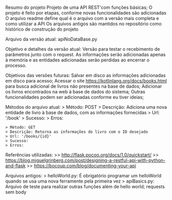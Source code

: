 Resumo do projeto
	Projeto de uma API REST'com funções básicas;
	O projeto é feito por etapas, conforme novas funcionalidades são adicionadas
	O arquivo readme define qual é o arquivo com a versão mais completa e como utilizar a API
	Os arquivos antigos são mantidos no repositório como histórico de construção do projeto

Arquivo da versão atual:
	apiNoDataBase.py

Objetivo e detalhes da versão atual:
	Versão para testar o recebimento de parâmetros junto com o request.
	As informações serão adicionadas apenas à memória e as entidades adicionadas serão perdidas ao encerrar o processo.

Objetivos das versões futuras:
	Salvar em disco as informações adicionadas em disco para acesso;
	Acessar o site https://kotlinlang.org/docs/books.html para busca adicional de livros não presentes na base de dados;
	Adicionar os livros encontrados na web à base de dados do sistema;
	Outras funcionalidades podem ser adicionadas conforme eu tiver ideias;

Métodos do arquivo atual:
	> Método: POST
	> Descrição: Adiciona uma nova entidade de livro à base de dados, com as informações fornecidas
	> Url: '/book'
	> Sucesso:
	> Erros:

	> Método: GET
	> Descrição: Retorna as informações do livro com o ID desejado
	> Url: '/books/{id}'
	> Sucesso:
	> Erros:

Referências utilizadas:
	>> http://flask.pocoo.org/docs/1.0/quickstart/
	>> https://blog.miguelgrinberg.com/post/designing-a-restful-api-with-python-and-flask
	>> https://bocoup.com/blog/documenting-your-api

Arquivos antigos:
	> helloWorld.py: É obrigatório programar um helloWorld quando se usa uma nova ferramente pela primeira vez
	> apiBasics.py: Arquivo de teste para realizar outras funções além de hello world; requests sem body